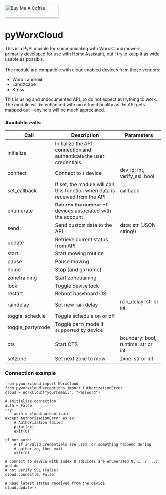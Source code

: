 <a href="https://www.buymeacoffee.com/mtrab" target="_blank"><img src="https://www.buymeacoffee.com/assets/img/custom_images/orange_img.png" alt="Buy Me A Coffee" style="height: 41px !important;width: 174px !important;box-shadow: 0px 3px 2px 0px rgba(190, 190, 190, 0.5) !important;-webkit-box-shadow: 0px 3px 2px 0px rgba(190, 190, 190, 0.5) !important;" ></a>

# pyWorxCloud

This is a PyPI module for communicating with Worx Cloud mowers, primarily developed for use with [Home Assistant](https://home-assistant.io), but I try to keep it as wide usable as possible.<br/>
<br/>
The module are compatible with cloud enabled devices from these vendors:<br/>
- Worx Landroid
- LandXcape
- Kress

This is using and undocumented API, so do not expect everything to work.<br/>
The module will be enhanced with more functionality as the API gets mapped out - any help will be much appreciated.

### Available calls

Call | Description | Parameters
---|---|---
initialize | Initialize the API connection and authenticate the user credentials |
connect | Connect to a device | dev_id: int, verify_ssl: bool
set_callback | If set, the module will call this function when data is received from the API | callback
enumerate | Returns the number of devices associated with the account |
send | Send custom data to the API | data: str (JSON string!)
update | Retrieve current status from API |
start | Start mowing routine |
pause | Pause mowing |
home | Stop (and go home) |
zonetraining | Start zonetraining |
lock | Toggle device lock |
restart | Reboot baseboard OS |
raindelay | Set new rain delay | rain_delay: str or int
toggle_schedule | Toggle schedule on or off |
toggle_partymode | Toggle party mode if supported by device |
ots | Start OTS | boundary: bool, runtime: str or int
setzone | Set next zone to mow | zone: str or int

### Connection example
```
from pyworxcloud import WorxCloud
from pyworxcloud.exceptions import AuthorizationError
cloud = WorxCloud("your@email", "Password")

# Initialize connection
auth = False
try:
    auth = cloud.authenticate
except AuthorizationError as ex:
    # Authorization failed
    print(ex)
    exit(0)

if not auth:
    # If invalid credentials are used, or something happend during
    # authorize, then exit
    exit(0)

# Connect to device with index 0 (devices are enumerated 0, 1, 2 ...) and do
# not verify SSL (False)
cloud.connect(0, False)

# Read latest states received from the device
cloud.update()
```
